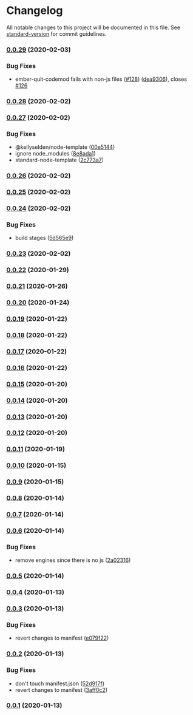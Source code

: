 # Changelog

All notable changes to this project will be documented in this file. See [standard-version](https://github.com/conventional-changelog/standard-version) for commit guidelines.

### [0.0.29](https://github.com/ember-cli/ember-cli-update-codemods-manifest/compare/ember-cli-update-codemods-manifest@0.0.28...ember-cli-update-codemods-manifest@0.0.29) (2020-02-03)


### Bug Fixes

* ember-quit-codemod fails with non-js files ([#128](https://github.com/ember-cli/ember-cli-update-codemods-manifest/issues/128)) ([dea9306](https://github.com/ember-cli/ember-cli-update-codemods-manifest/commit/dea9306c5cd0a5b451c4948ea51749dfd1e62e20)), closes [#126](https://github.com/ember-cli/ember-cli-update-codemods-manifest/issues/126)

### [0.0.28](https://github.com/ember-cli/ember-cli-update-codemods-manifest/compare/ember-cli-update-codemods-manifest@0.0.27...ember-cli-update-codemods-manifest@0.0.28) (2020-02-02)

### [0.0.27](https://github.com/ember-cli/ember-cli-update-codemods-manifest/compare/ember-cli-update-codemods-manifest@0.0.26...ember-cli-update-codemods-manifest@0.0.27) (2020-02-02)


### Bug Fixes

* @kellyselden/node-template ([00e5144](https://github.com/ember-cli/ember-cli-update-codemods-manifest/commit/00e5144d522c706da65e26bd0a56ebec225d9f81))
* ignore node_modules ([8e8ada1](https://github.com/ember-cli/ember-cli-update-codemods-manifest/commit/8e8ada1c4582727948f380eaec84b140bc58e4c1))
* standard-node-template ([2c773a7](https://github.com/ember-cli/ember-cli-update-codemods-manifest/commit/2c773a780ee8f0f58bba3969def5649d92e48720))

### [0.0.26](https://github.com/ember-cli/ember-cli-update-codemods-manifest/compare/ember-cli-update-codemods-manifest@0.0.25...ember-cli-update-codemods-manifest@0.0.26) (2020-02-02)

### [0.0.25](https://github.com/ember-cli/ember-cli-update-codemods-manifest/compare/ember-cli-update-codemods-manifest@0.0.24...ember-cli-update-codemods-manifest@0.0.25) (2020-02-02)

### [0.0.24](https://github.com/ember-cli/ember-cli-update-codemods-manifest/compare/ember-cli-update-codemods-manifest@0.0.23...ember-cli-update-codemods-manifest@0.0.24) (2020-02-02)


### Bug Fixes

* build stages ([5d565e9](https://github.com/ember-cli/ember-cli-update-codemods-manifest/commit/5d565e97505ae44e9d9cb7e8ae992838178fcbc6))

### [0.0.23](https://github.com/ember-cli/ember-cli-update-codemods-manifest/compare/ember-cli-update-codemods-manifest@0.0.22...ember-cli-update-codemods-manifest@0.0.23) (2020-02-02)

### [0.0.22](https://github.com/ember-cli/ember-cli-update-codemods-manifest/compare/ember-cli-update-codemods-manifest@0.0.21...ember-cli-update-codemods-manifest@0.0.22) (2020-01-29)

### [0.0.21](https://github.com/ember-cli/ember-cli-update-codemods-manifest/compare/ember-cli-update-codemods-manifest@0.0.20...ember-cli-update-codemods-manifest@0.0.21) (2020-01-26)

### [0.0.20](https://github.com/ember-cli/ember-cli-update-codemods-manifest/compare/ember-cli-update-codemods-manifest@0.0.19...ember-cli-update-codemods-manifest@0.0.20) (2020-01-24)

### [0.0.19](https://github.com/ember-cli/ember-cli-update-codemods-manifest/compare/ember-cli-update-codemods-manifest@0.0.18...ember-cli-update-codemods-manifest@0.0.19) (2020-01-22)

### [0.0.18](https://github.com/ember-cli/ember-cli-update-codemods-manifest/compare/ember-cli-update-codemods-manifest@0.0.17...ember-cli-update-codemods-manifest@0.0.18) (2020-01-22)

### [0.0.17](https://github.com/ember-cli/ember-cli-update-codemods-manifest/compare/ember-cli-update-codemods-manifest@0.0.16...ember-cli-update-codemods-manifest@0.0.17) (2020-01-22)

### [0.0.16](https://github.com/ember-cli/ember-cli-update-codemods-manifest/compare/ember-cli-update-codemods-manifest@0.0.15...ember-cli-update-codemods-manifest@0.0.16) (2020-01-22)

### [0.0.15](https://github.com/ember-cli/ember-cli-update-codemods-manifest/compare/ember-cli-update-codemods-manifest@0.0.14...ember-cli-update-codemods-manifest@0.0.15) (2020-01-20)

### [0.0.14](https://github.com/ember-cli/ember-cli-update-codemods-manifest/compare/ember-cli-update-codemods-manifest@0.0.13...ember-cli-update-codemods-manifest@0.0.14) (2020-01-20)

### [0.0.13](https://github.com/ember-cli/ember-cli-update-codemods-manifest/compare/ember-cli-update-codemods-manifest@0.0.12...ember-cli-update-codemods-manifest@0.0.13) (2020-01-20)

### [0.0.12](https://github.com/ember-cli/ember-cli-update-codemods-manifest/compare/ember-cli-update-codemods-manifest@0.0.11...ember-cli-update-codemods-manifest@0.0.12) (2020-01-20)

### [0.0.11](https://github.com/ember-cli/ember-cli-update-codemods-manifest/compare/ember-cli-update-codemods-manifest@0.0.10...ember-cli-update-codemods-manifest@0.0.11) (2020-01-19)

### [0.0.10](https://github.com/ember-cli/ember-cli-update-codemods-manifest/compare/ember-cli-update-codemods-manifest@0.0.9...ember-cli-update-codemods-manifest@0.0.10) (2020-01-15)

### [0.0.9](https://github.com/ember-cli/ember-cli-update-codemods-manifest/compare/ember-cli-update-codemods-manifest@0.0.8...ember-cli-update-codemods-manifest@0.0.9) (2020-01-15)

### [0.0.8](https://github.com/ember-cli/ember-cli-update-codemods-manifest/compare/ember-cli-update-codemods-manifest@0.0.7...ember-cli-update-codemods-manifest@0.0.8) (2020-01-14)

### [0.0.7](https://github.com/ember-cli/ember-cli-update-codemods-manifest/compare/ember-cli-update-codemods-manifest@0.0.6...ember-cli-update-codemods-manifest@0.0.7) (2020-01-14)

### [0.0.6](https://github.com/ember-cli/ember-cli-update-codemods-manifest/compare/ember-cli-update-codemods-manifest@0.0.5...ember-cli-update-codemods-manifest@0.0.6) (2020-01-14)


### Bug Fixes

* remove engines since there is no js ([2a02316](https://github.com/ember-cli/ember-cli-update-codemods-manifest/commit/2a0231642f648f3f71d99785c0e1a50ee5e0bd65))

### [0.0.5](https://github.com/ember-cli/ember-cli-update-codemods-manifest/compare/ember-cli-update-codemods-manifest@0.0.4...ember-cli-update-codemods-manifest@0.0.5) (2020-01-14)

### [0.0.4](https://github.com/ember-cli/ember-cli-update-codemods-manifest/compare/ember-cli-update-codemods-manifest@0.0.3...ember-cli-update-codemods-manifest@0.0.4) (2020-01-13)

### [0.0.3](https://github.com/ember-cli/ember-cli-update-codemods-manifest/compare/ember-cli-update-codemods-manifest@0.0.2...ember-cli-update-codemods-manifest@0.0.3) (2020-01-13)


### Bug Fixes

* revert changes to manifest ([e079f22](https://github.com/ember-cli/ember-cli-update-codemods-manifest/commit/e079f2207e946e69f55706be74600a23e40912e0))

### [0.0.2](https://github.com/ember-cli/ember-cli-update-codemods-manifest/compare/ember-cli-update-codemods-manifest@0.0.1...ember-cli-update-codemods-manifest@0.0.2) (2020-01-13)


### Bug Fixes

* don't touch manifest.json ([52d917f](https://github.com/ember-cli/ember-cli-update-codemods-manifest/commit/52d917f2f00b14dbe5fb763d45eeec1f38219dce))
* revert changes to manifest ([3aff0c2](https://github.com/ember-cli/ember-cli-update-codemods-manifest/commit/3aff0c28dee2baacd0abffe7a75f5e5df94294b2))

### [0.0.1](https://github.com/ember-cli/ember-cli-update-codemods-manifest/compare/ember-cli-update-codemods-manifest@0.0.0...ember-cli-update-codemods-manifest@0.0.1) (2020-01-13)
